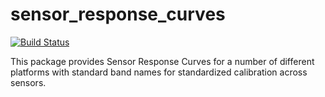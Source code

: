 # sensor_response_curves

[![Build Status](https://travis-ci.org/DHI-GRAS/sensor-response-curves.svg?branch=master)](https://travis-ci.org/DHI-GRAS/sensor-response-curves)

This package provides Sensor Response Curves for a number of different platforms
with standard band names for standardized calibration across sensors.
